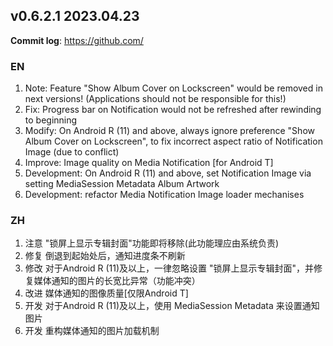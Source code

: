 ## **v0.6.2.1 2023.04.23**

**Commit log**: https://github.com/

### EN
1. Note: Feature "Show Album Cover on Lockscreen" would be removed in next versions! (Applications should not be responsible for this!)
2. Fix: Progress bar on Notification would not be refreshed after rewinding to beginning
3. Modify: On Android R (11) and above, always ignore preference "Show Album Cover on Lockscreen", to fix incorrect aspect ratio of Notification Image (due to conflict)
4. Improve: Image quality on Media Notification [for Android T]
5. Development: On Android R (11) and above, set Notification Image via setting MediaSession Metadata Album Artwork
6. Development: refactor Media Notification Image loader mechanises


### ZH
1. 注意 "锁屏上显示专辑封面"功能即将移除(此功能理应由系统负责)
2. 修复 倒退到起始处后，通知进度条不刷新
3. 修改 对于Android R (11)及以上，一律忽略设置 "锁屏上显示专辑封面"，并修复媒体通知的图片的长宽比异常（功能冲突）
4. 改进 媒体通知的图像质量[仅限Android T]
5. 开发 对于Android R (11)及以上，使用 MediaSession Metadata 来设置通知图片
6. 开发 重构媒体通知的图片加载机制


